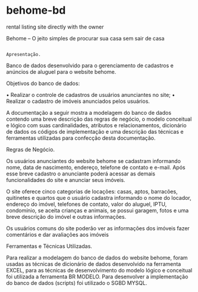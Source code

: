 # behome-bd
rental listing site directly with the owner

Behome – O jeito simples de procurar sua casa sem sair de casa

                                                                            Apresentação.


Banco de dados desenvolvido para o gerenciamento de cadastros e anúncios de aluguel para o website behome.


Objetivos do banco de dados:

•	Realizar o controle de cadastros de usuários anunciantes no site;
•	Realizar o cadastro de imóveis anunciados pelos usuários.

A documentação a seguir mostra a modelagem do banco de dados contendo uma breve descrição das regras de negócio, o modelo conceitual e lógico com suas cardinalidades, 
atributos e relacionamentos, dicionário de dados os códigos de implementação e uma descrição das técnicas e ferramentas utilizadas para confecção desta documentação.
 
 
Regras de Negócio.

Os usuários anunciantes do website behome se cadastram informando nome, data de nascimento, endereço, telefone de contato e e-mail. Após esse breve cadastro  o
anunciante poderá acessar as demais funcionalidades do site e anunciar seus imóveis.

O site oferece cinco categorias de locações: casas, aptos, barracões, quitinetes e quartos que o usuário cadastra informando o nome do locador, endereço do imóvel,
telefones de contato, valor do aluguel, IPTU, condomínio, se aceita crianças e animais, se possui garagem, fotos e uma breve descrição do imóvel e outras informações.

Os usuários comuns do site poderão ver as informações dos imóveis fazer comentários e dar avaliações aos imóveis
 

Ferramentas e Técnicas Utilizadas.

Para realizar a modelagem do banco de dados do website behome, foram usadas as técnicas de dicionário de dados desenvolvido na ferramenta EXCEL, para as técnicas
de desenvolvimento do modelo lógico e conceitual foi utilizada a ferramenta BR MODELO. Para desenvolver a implementação do banco de dados (scripts) foi utilizado o
SGBD MYSQL.
